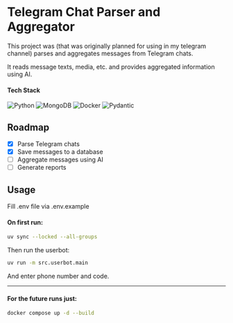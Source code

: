 # Telegram Chat Parser and Aggregator

This project was (that was originally planned for using in my telegram channel) parses and aggregates messages from Telegram chats.

It reads message texts, media, etc. and provides aggregated information using AI.

#### Tech Stack
![Python](https://img.shields.io/badge/Python-3776AB?style=for-the-badge&logo=python&logoColor=white)
![MongoDB](https://img.shields.io/badge/MongoDB-4EA94B?style=for-the-badge&logo=mongodb&logoColor=white)
![Docker](https://img.shields.io/badge/Docker-2496ED?style=for-the-badge&logo=docker&logoColor=white)
![Pydantic](https://img.shields.io/badge/Pydantic-176DC3?style=for-the-badge&logo=pydantic&logoColor=white)

## Roadmap

- [x] Parse Telegram chats
- [x] Save messages to a database
- [ ] Aggregate messages using AI
- [ ] Generate reports

## Usage

Fill .env file via .env.example

#### On first run:
```bash
uv sync --locked --all-groups
```

Then run the userbot:
```bash
uv run -m src.userbot.main
```

And enter phone number and code.

---

#### For the future runs just:
```bash
docker compose up -d --build
```